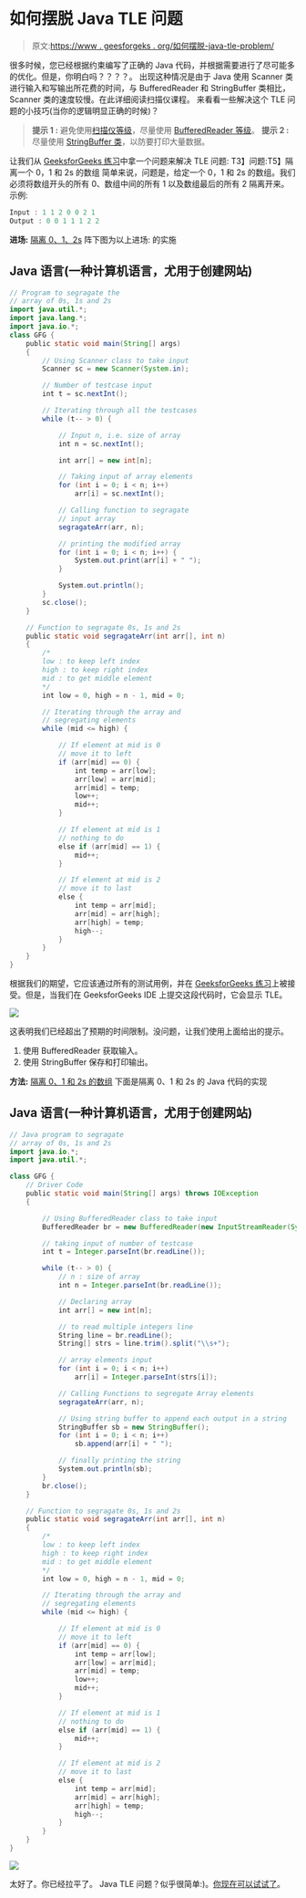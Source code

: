 # 如何摆脱 Java TLE 问题

> 原文:[https://www . geesforgeks . org/如何摆脱-java-tle-problem/](https://www.geeksforgeeks.org/how-to-get-rid-of-java-tle-problem/)

很多时候，您已经根据约束编写了正确的 Java 代码，并根据需要进行了尽可能多的优化。但是，你明白吗？？？？。
出现这种情况是由于 Java 使用 Scanner 类进行输入和写输出所花费的时间，与 BufferedReader 和 StringBuffer 类相比，Scanner 类的速度较慢。在此详细阅读扫描仪课程。
来看看一些解决这个 TLE 问题的小技巧(当你的逻辑明显正确的时候)？

> **提示 1 :** 避免使用[扫描仪等级](https://www.geeksforgeeks.org/scanner-class-in-java/)，尽量使用 [BufferedReader 等级](https://www.geeksforgeeks.org/java-io-bufferedreader-class-java/)。
> **提示 2 :** 尽量使用 [StringBuffer 类](https://www.geeksforgeeks.org/stringbuffer-class-in-java/)，以防要打印大量数据。

让我们从 [GeeksforGeeks 练习](https://practice.geeksforgeeks.org/)中拿一个问题来解决 TLE 问题:
T3】问题:T5】隔离一个 0，1 和 2s 的数组
简单来说，问题是，给定一个 0，1 和 2s 的数组。我们必须将数组开头的所有 0、数组中间的所有 1 以及数组最后的所有 2 隔离开来。
示例:

```java
Input : 1 1 2 0 0 2 1
Output : 0 0 1 1 1 2 2
```

**进场:** [隔离 0、1、2s](https://www.geeksforgeeks.org/sort-an-array-of-0s-1s-and-2s/)
阵下图为以上进场:
的实施

## Java 语言(一种计算机语言，尤用于创建网站)

```java
// Program to segragate the
// array of 0s, 1s and 2s
import java.util.*;
import java.lang.*;
import java.io.*;
class GFG {
    public static void main(String[] args)
    {
        // Using Scanner class to take input
        Scanner sc = new Scanner(System.in);

        // Number of testcase input
        int t = sc.nextInt();

        // Iterating through all the testcases
        while (t-- > 0) {

            // Input n, i.e. size of array
            int n = sc.nextInt();

            int arr[] = new int[n];

            // Taking input of array elements
            for (int i = 0; i < n; i++)
                arr[i] = sc.nextInt();

            // Calling function to segragate
            // input array
            segragateArr(arr, n);

            // printing the modified array
            for (int i = 0; i < n; i++) {
                System.out.print(arr[i] + " ");
            }

            System.out.println();
        }
        sc.close();
    }

    // Function to segragate 0s, 1s and 2s
    public static void segragateArr(int arr[], int n)
    {
        /*
        low : to keep left index
        high : to keep right index
        mid : to get middle element
        */
        int low = 0, high = n - 1, mid = 0;

        // Iterating through the array and
        // segregating elements
        while (mid <= high) {

            // If element at mid is 0
            // move it to left
            if (arr[mid] == 0) {
                int temp = arr[low];
                arr[low] = arr[mid];
                arr[mid] = temp;
                low++;
                mid++;
            }

            // If element at mid is 1
            // nothing to do
            else if (arr[mid] == 1) {
                mid++;
            }

            // If element at mid is 2
            // move it to last
            else {
                int temp = arr[mid];
                arr[mid] = arr[high];
                arr[high] = temp;
                high--;
            }
        }
    }
}
```

根据我们的期望，它应该通过所有的测试用例，并在 [GeeksforGeeks 练习](https://practice.geeksforgeeks.org/problems/sort-an-array-of-0s-1s-and-2s/0)上被接受。但是，当我们在 GeeksforGeeks IDE 上提交这段代码时，它会显示 TLE。

![](img/033ecf7b2cab46f3efb64356e9c786ab.png)

这表明我们已经超出了预期的时间限制。没问题，让我们使用上面给出的提示。

1.  使用 BufferedReader 获取输入。
2.  使用 StringBuffer 保存和打印输出。

**方法:** [隔离 0、1 和 2s 的数组](https://www.geeksforgeeks.org/sort-an-array-of-0s-1s-and-2s/)
下面是隔离 0、1 和 2s 的 Java 代码的实现

## Java 语言(一种计算机语言，尤用于创建网站)

```java
// Java program to segragate
// array of 0s, 1s and 2s
import java.io.*;
import java.util.*;

class GFG {
    // Driver Code
    public static void main(String[] args) throws IOException
    {

        // Using BufferedReader class to take input
        BufferedReader br = new BufferedReader(new InputStreamReader(System.in));

        // taking input of number of testcase
        int t = Integer.parseInt(br.readLine());

        while (t-- > 0) {
            // n : size of array
            int n = Integer.parseInt(br.readLine());

            // Declaring array
            int arr[] = new int[n];

            // to read multiple integers line
            String line = br.readLine();
            String[] strs = line.trim().split("\\s+");

            // array elements input
            for (int i = 0; i < n; i++)
                arr[i] = Integer.parseInt(strs[i]);

            // Calling Functions to segregate Array elements
            segragateArr(arr, n);

            // Using string buffer to append each output in a string
            StringBuffer sb = new StringBuffer();
            for (int i = 0; i < n; i++)
                sb.append(arr[i] + " ");

            // finally printing the string
            System.out.println(sb);
        }
        br.close();
    }

    // Function to segragate 0s, 1s and 2s
    public static void segragateArr(int arr[], int n)
    {
        /*
        low : to keep left index
        high : to keep right index
        mid : to get middle element
        */
        int low = 0, high = n - 1, mid = 0;

        // Iterating through the array and
        // segregating elements
        while (mid <= high) {

            // If element at mid is 0
            // move it to left
            if (arr[mid] == 0) {
                int temp = arr[low];
                arr[low] = arr[mid];
                arr[mid] = temp;
                low++;
                mid++;
            }

            // If element at mid is 1
            // nothing to do
            else if (arr[mid] == 1) {
                mid++;
            }

            // If element at mid is 2
            // move it to last
            else {
                int temp = arr[mid];
                arr[mid] = arr[high];
                arr[high] = temp;
                high--;
            }
        }
    }
}
```

![](img/5bc93ea8a961fdfdad95956f7b4271a9.png)

太好了。你已经拉平了。
Java TLE 问题？似乎很简单:)。[你现在可以试试了](https://practice.geeksforgeeks.org/problems/sort-an-array-of-0s-1s-and-2s/0)。